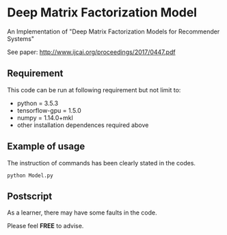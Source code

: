 # Deep Matrix Factorization Model
An Implementation of "Deep Matrix Factorization Models for Recommender Systems"

See paper: http://www.ijcai.org/proceedings/2017/0447.pdf

## Requirement
This code can be run at following requirement but not limit to:
- python = 3.5.3
- tensorflow-gpu = 1.5.0
- numpy = 1.14.0+mkl
- other installation dependences required above

## Example of usage
The instruction of commands has been clearly stated in the codes. 
```
python Model.py
```
## Postscript
As a learner, there may have some faults in the code.

Please feel **FREE** to advise.